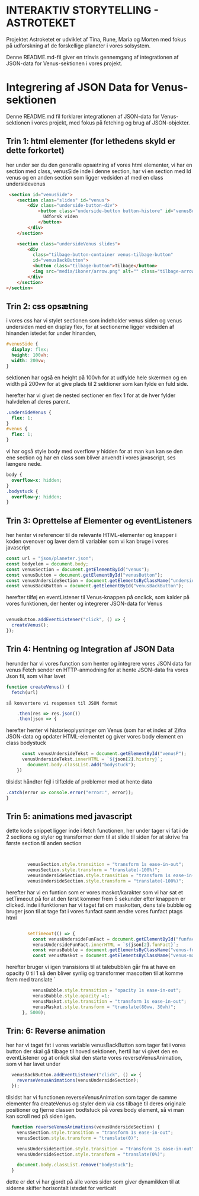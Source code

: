 # INTERAKTIV STORYTELLING - ASTROTEKET
Projektet Astroketet er udviklet af Tina, Rune, Maria og Morten med fokus på udforskning af de forskellige planeter i vores solsystem. 

Denne README.md-fil giver en trinvis gennemgang af integrationen af JSON-data for Venus-sektionen i vores projekt.


# Integrering af JSON Data for Venus-sektionen

Denne README.md fil forklarer integrationen af JSON-data for Venus-sektionen i vores projekt, med fokus på fetching og brug af JSON-objekter.

## Trin 1: html elementer (for lethedens skyld er dette forkortet)
her under ser du den generalle opsætning af vores html elementer, vi har en section med class, venusSide
inde i denne section, har vi en section med Id venus og en anden section som ligger vedsiden af med en class undersidevenus
```html 
 <section id="venusSide">
    <section class="slides" id="venus">
        <div class="underside-button-div">
            <button class="underside-button button-histore" id="venusButton">
              Udforsk viden
            </button>
        </div>
    </section>

    <section class="undersideVenus slides">
        <div
          class="tilbage-button-container venus-tilbage-button"
          id="venusBackButton">
          <button class="tilbage-button">Tilbage</button>
          <img src="media/ikoner/arrow.png" alt="" class="tilbage-arrow" />
        </div>
    </section>
</section>
```
## Trin 2: css opsætning
i vores css har vi stylet sectionen som indeholder venus siden og venus undersiden med en display flex, for at sectionerne ligger vedsiden af hinanden istedet for under hinanden,
```css 
#venusSide {
  display: flex;
  height: 100vh;
  width: 200vw;
}

```
sektionen har også en height på 100vh for at udfylde hele skærmen og en width på 200vw for at give plads til 2 sektioner som kan fylde en fuld side.

herefter har vi givet de nested sectioner en flex 1 for at de hver fylder halvdelen af deres parent.
```css 
.undersideVenus {
  flex: 1;
}
#venus {
  flex: 1;
}
```
vi har også style body med overflow y hidden for at man kun kan se den ene section og har en class som bliver anvendt i vores javascript, ses længere nede.
```css 
body {
  overflow-x: hidden;
}
.bodystuck {
  overflow-y: hidden;
}
```
## Trin 3: Oprettelse af Elementer og eventListeners

her henter vi referencer til de relevante HTML-elementer og knapper i koden ovenover og laver dem til variabler som vi kan bruge i vores javascript
```javascript
const url = "json/planeter.json";
const bodyelem = document.body;
const venusSection = document.getElementById("venus");
const venusButton = document.getElementById("venusButton");
const venusUndersideSection = document.getElementsByClassName("undersideVenus")[0];
const venusBackButton = document.getElementById("venusBackButton");
```

herefter tilføj en eventListener til Venus-knappen på onclick, som kalder på vores funktionen, der henter og integrerer JSON-data for Venus
```javascript

venusButton.addEventListener("click", () => {
  createVenus(); 
}); 
```

## Trin 4: Hentning og Integration af JSON Data
herunder har vi vores function som henter og integrere vores JSON data for venus
Fetch sender en HTTP-anmodning for at hente JSON-data fra vores Json fil, som vi har lavet
```javascript
function createVenus() {
  fetch(url) 
```
    så konvertere vi responsen til JSON format

```javascript
    .then(res => res.json()) 
    .then(json => {
```
herefter henter vi historieoplysninger om Venus (som har et index af 2)fra JSON-data og opdater HTML-elementet og giver vores body element en class bodystuck
```javascript
      const venusUndersideTekst = document.getElementById("venusP");
      venusUndersideTekst.innerHTML = `${json[2].history}`;
        document.body.classList.add("bodystuck");
    })
```
tilsidst håndter fejl i tilfælde af problemer med at hente data
```javascript
.catch(error => console.error("error:", error)); 
}
```
    
## Trin 5: animations med javascript
dette kode snippet ligger inde i fetch functionen, her under tager vi fat i de 2 sections og styler og transformer dem til at slide til siden for at skrive fra første section til anden section
```javascript


        venusSection.style.transition = "transform 1s ease-in-out";
        venusSection.style.transform = "translate(-100%)";
        venusUndersideSection.style.transition = "transform 1s ease-in-out";
        venusUndersideSection.style.transform = "translate(-100%)";
```

herefter har vi en funtion som er vores maskot/karakter som vi har sat et setTimeout på for at den først kommer frem 5 sekunder efter knappem er clicked. inde i funktionen har vi taget fat om maskotten, dens tale bubble og bruger json til at tage fat i vores funfact samt ændre vores funfact ptags html
```javascript

        setTimeout(() => {
          const venusUndersideFunFact = document.getElementById("funfact-venus");
          venusUndersideFunFact.innerHTML = `${json[2].funFact}`;  
          const venusBubble = document.getElementsByClassName("venus-funfact")[0];
          const venusMaskot = document.getElementsByClassName("venus-maskot")[0];
```
herefter bruger vi igen transisions til at talebubblen går fra at have en opacity 0 til 1 så den bliver synlig og transformer mascotten til at komme frem med translate ´
```javascript 
          venusBubble.style.transition = "opacity 1s ease-in-out";
          venusBubble.style.opacity =1;
          venusMaskot.style.transition = "transform 1s ease-in-out";
          venusMaskot.style.transform = "translate(80vw, 30vh)";
      }, 5000);

```
## Trin: 6: Reverse animation
her har vi taget fat i vores variable venusBackButton som tager fat i vores button der skal gå tilbage til hoved sektionen, hertil har vi givet den en eventListener og at onlick skal den starte vores reverseVenusAnimation, som vi har lavet under
```javascript
  venusBackButton.addEventListener("click", () => {
    reverseVenusAnimations(venusUndersideSection);
  });
```
tilsidst har vi functionen reverseVenusAnimation som tager de samme elementer fra createVenus og styler dem via css tilbage til deres originale positioner og fjerne classen bodtstuck på vores body element, så vi man kan scroll ned på siden igen.
```javascript
  function reverseVenusAnimations(venusUndersideSection) {
    venusSection.style.transition = "transform 1s ease-in-out";
    venusSection.style.transform = "translate(0)";

    venusUndersideSection.style.transition = "transform 1s ease-in-out";
    venusUndersideSection.style.transform = "translate(0%)";

    document.body.classList.remove("bodystuck");
  }
  ```
dette er det vi har gjordt på alle vores sider som giver dynamikken til at siderne skifter horisontalt istedet for verticalt
